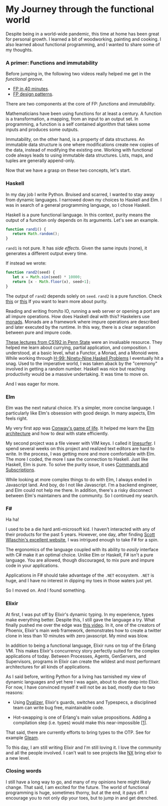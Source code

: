 # My Journey through the functional world

Despite being in a world-wide pandemic, this time at home
has been great for personal growth. I learned a bit of woodworking, painting
and cooking. I also learned about functional programming, and I wanted to
share some of my thoughts.

### A primer:  Functions and immutability

Before jumping in, the following two videos really helped me get in
the _functional groove_.

- [FP in 40 minutes](https://www.youtube.com/watch?v=0if71HOyVjY).
- [FP design patterns](https://www.youtube.com/watch?v=E8I19uA-wGY).

There are two components at the core of FP: _functions_
and _immutability_.

Mathematicians have been using functions for at least a century. A function is a
transformation, a mapping, from an input to an output set. In programming, a function
is a self contained algorithm that takes some inputs and produces some outputs.

Immutability, on the other hand, is a property of data structures. An immutable
data structure is one where modifications create new copies of the data, instead of
modifying the existing one. Working with functional code always leads to using immutable
data structures. Lists, maps, and tuples are generally append-only.

Now that we have a grasp on these two concepts, let's start.

### Haskell

In my day job I write Python. Bruised and scarred, I wanted to stay away from dynamic
languages. I narrowed down my choices to Haskell and Elm. I
was in search of a general programming language, so I chose Haskell.

Haskell is a pure functional language. In this context, purity means the output of a function
only depends on its arguments. Let's see an example.

```javascript
function rand1() {
   return Math.random();
}
```

`rand1` is not pure. It has _side effects_. Given the same inputs (none),
it generates a different output every time.
 
If instead we wrote:

```javascript
function rand2(seed) {
   let x = Math.sin(seed) * 10000;
   return [x - Math.floor(x), seed+1];
}
```

The output of `rand2` depends solely on `seed`. `rand2`
is a pure function. Check
[this](https://stackoverflow.com/questions/22268851/what-is-a-pure-function)
or [this](https://en.wikipedia.org/wiki/Pure_function) If
you want to learn more about purity.

Reading and writing from/to IO, running a web server
or opening a port are all impure operations. How does Haskell deal with this? Haskelers
use [monads](https://stackoverflow.com/a/194207).
Monads are a framework where impure operations are described
and later executed by the runtime. In this way, there is a clear
separation between pure and impure code.

[These lectures from CS192 in Penn State](https://www.cis.upenn.edu/~cis194/spring13/)
were an invaluable resource. They helped me learn about currying, partial application,
and composition. I understood, at a basic level, what a Functor, a Monad, and a Monoid were.
While working through [H-99: Ninety-Nine Haskell Problems](https://wiki.haskell.org/H-99:_Ninety-Nine_Haskell_Problems)
I eventually hit a snag. Used to the imperative world, I was taken aback by the "ceremony"
involved in getting a random number. Haskell was nice but reaching productivity would
be a massive undertaking. It was time to move on.

And I was eager for more.

### Elm

Elm was the next natural choice. It's a simpler, more concise language. I particularly
like Elm's obsession with good design. In many aspects, Elm feels right.

My very first app was
[Conway's game of life](https://github.com/green-john/elmjuegodelavida).
It helped me learn the [Elm architecture](https://guide.elm-lang.org/architecture/) and how to
deal with state efficiently.

My second project was a file viewer with VIM keys. I called it
[linesurfer](https://github.com/afruizc/linesurfer).
I spend several weeks on this project and realized text editors
are hard to write. In the process, I was getting more and more comfortable
with Elm. The more I coded, the more I saw the connection
to Haskell. Just like Haskell, Elm is pure. To solve the purity
issue, it uses [Commands and Subscriptions](https://guide.elm-lang.org/effects/).

While looking at more complex things to do with Elm,
I always ended in Javascript land. And boy, do I not like
Javascript. I'm a backend engineer, and Elm could not help me there.
In addition, there's a risky disconnect between Elm's maintainers and the
community. So I continued my search.

### F#

Ha ha!

I used to be a die hard anti-microsoft kid. I haven’t
interacted with any of their products for the past 5 years. However,
one day, after finding [Scott Wlaschin's excellent website](https://fsharpforfunandprofit.com/),
I was intrigued enough to take F# for a spin.

The ergonomics of the language coupled with its ability to *easily* interface with C# make
it an optimal choice. Unlike Elm or Haskell, F# isn't a pure  language. You are allowed,
though discouraged, to mix pure and impure code in your applications.

Applications in F# should take advantage of the
`.NET` ecosystem. `.NET` is huge, and I have no interest
in dipping my toes in those waters just yet.

So I moved on. And I found something.

### Elixir

At first, I was put off by Elixir's dynamic typing. In
my experience, types make everything better. Despite this, I still gave the 
language a try. What finally pushed me over the edge 
was [this video](https://www.youtube.com/watch?v=MZvmYaFkNJI&t=573s). In it, one of the 
creators of Phoenix, Elixir's main web framework, demonstrates how to create a
twitter clone in less than 10 minutes with zero javascript. My mind was blow.

In addition to being a functional language, Elixir runs on top of the Erlang VM.
This makes Elixir's concurrency story perfectly suited for the complex
applications of today. Between Processes, Agents, GenServers, and Supervisors, programs
in Elixir can create the wildest and most performant architectures for all kinds of applications.

As I said before, writing Python for a living has tarnished my view of dynamic languages
and yet here I was again, about to dive deep into Elixir. For now, I have convinced myself
it will not be as bad, mostly due to two reasons:

- Using [Dyalizer](https://erlang.org/doc/man/dialyzer.html), Elixir's guards, switches and Typespecs,
a disciplined team can write bug free, maintainable code.
  
- Hot-swapping is one of Erlang's main value propositions. Adding a compilation step
(i.e. types) would make this near-impossible [[1]].
  
That said, there are currently efforts to bring types to the OTP. See for example [Gleam](https://github.com/gleam-lang/gleam).

To this day, I am still writing Elixir and I'm still loving it. I love the community and 
all the people involved. I can't wait to see projects like [NX](https://github.com/elixir-nx/nx)
bring elixir to a new level.

[1]: https://elixirforum.com/t/how-hard-would-it-be-to-have-a-strong-typing-system-in-elixir/27192/13

### Closing words

I still have a long way to go, and many of my opinions here might likely change. That said,
I am excited for the future. The world of functional programming is huge, sometimes thorny,
but at the end, it pays off. I encourage you to not only dip your toes, but to jump in and
get drenched.

